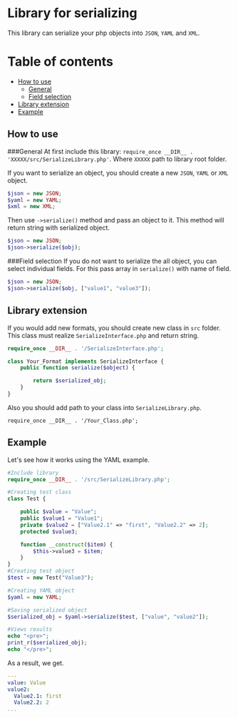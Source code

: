# Library for serializing
This library can serialize your php objects into `JSON`, `YAML` and `XML`.
# Table of contents
* [How to use](#How-to-use)
    * [General](#General)
    * [Field selection](#Field-selection)
* [Library extension](#Library-extension)
* [Example](#Example)
## How to use
###General
At first include this library: `require_once __DIR__ . 'XXXXX/src/SerializeLibrary.php'`.
Where `XXXXX` path to library root folder.

If you want to serialize an object, you should create a new `JSON`, `YAML` or `XML` object.
```php
$json = new JSON;
$yaml = new YAML;
$xml = new XML;
```

Then use `->serialize()` method and pass an object to it.
This method will return string with serialized object. 
```php
$json = new JSON;
$json->serialize($obj);
```
###Field selection
If you do not want to serialize the all object, you can select individual fields. 
For this pass array in `serialize()` with name of field.
```php
$json = new JSON;
$json->serialize($obj, ["value1", "value3"]);
```
## Library extension
If you would add new formats, you should create new class in `src` folder. 
This class must realize `SerializeInterface.php` and return string.
```php
require_once __DIR__ . '/SerializeInterface.php';

class Your_Format implements SerializeInterface {
    public function serialize($object) {

        return $serialized_obj;
    }
}
```
Also you should add path to your class into `SerializeLibrary.php`.

`require_once __DIR__ . '/Your_Class.php';`

## Example
Let's see how it works using the YAML example.
```php
#Include library
require_once __DIR__ . '/src/SerializeLibrary.php';

#Creating test class
class Test {

    public $value = "Value";
    public $value1 = "Value1";
    private $value2 = ["Value2.1" => "first", "Value2.2" => 2];
    protected $value3;

    function __construct($item) {
        $this->value3 = $item;
    }
}
#Creating test object
$test = new Test("Value3");

#Creating YAML object
$yaml = new YAML;

#Saving serialized object
$serialized_obj = $yaml->serialize($test, ["value", "value2"]);

#Views results
echo "<pre>";
print_r($serialized_obj);
echo "</pre>";
```
As a result, we get.
```yaml
---
value: Value
value2:
  Value2.1: first
  Value2.2: 2
...
```